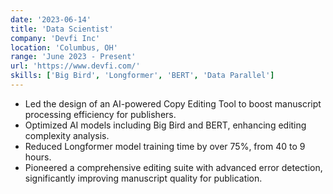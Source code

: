 ```yaml
---
date: '2023-06-14'
title: 'Data Scientist'
company: 'Devfi Inc'
location: 'Columbus, OH'
range: 'June 2023 - Present'
url: 'https://www.devfi.com/'
skills: ['Big Bird', 'Longformer', 'BERT', 'Data Parallel']
---
```


<!-- - Spearheaded the development of a revolutionary Copy Editing Tool during a transformative summer internship, aimed at enhancing efficiency and precision in manuscript refinement for publishing houses.
- Applied expertise as a Data Scientist to integrate AI into document editing, focusing on training and fine-tuning advanced models including Big Bird, Longformer, and BERT. Developed a classifier to categorize transcripts based on editing complexity.
- Implemented cutting-edge techniques such as Distributed Data Parallel and Full Shared Data Parallel, resulting in a remarkable reduction of the Longformer model's training time from 40 hours to just 9 hours.
- Led the creation of a comprehensive tool extending beyond categorization, incorporating a BERT-based punctuation model, Spacy contextual spell checker, and grammatical error pipeline. The integrated document editor became an effective solution for identifying errors, ensuring a polished manuscript ready for publication.
 -->

- Led the design of an AI-powered Copy Editing Tool to boost manuscript processing efficiency for publishers.
- Optimized AI models including Big Bird and BERT, enhancing editing complexity analysis.
- Reduced Longformer model training time by over 75%, from 40 to 9 hours.
- Pioneered a comprehensive editing suite with advanced error detection, significantly improving manuscript quality for publication.

